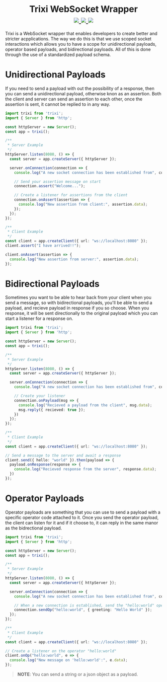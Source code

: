 <span align=center>
  <h1>
    Trixi WebSocket Wrapper
    <br />
  <a href="https://discord.gg/dTGJ5Bchnq">
    <img src="https://img.shields.io/discord/844279877503025182?label=Discord&logo=discord&logoColor=white&style=for-the-badge" />
  </a>
  <a href="https://www.npmjs.com/package/trixi">
    <img src="https://img.shields.io/npm/dw/trixi?logo=npm&style=for-the-badge" />
    <img src="https://img.shields.io/npm/v/trixi/latest?label=Latest%20Version&style=for-the-badge" />
  </a>
  </h1>
</span>

Trixi is a WebSocket wrapper that enables developers to create better and stricter acpplications.  The way we do this is that we use scoped socket interactions which allows you to have a scope for unidirectional payloads, operator based payloads, and bidirectional payloads.  All of this is done through the use of a standardized payload schema.

# Unidirectional Payloads
If you need to send a payload with out the possibility of a response, then you can send a unidirectional payload, otherwise knon as an assertion.  Both the client and server can send an assertion to each other, once the assertion is sent, it cannot be replied to in any way.
```ts
import trixi from 'trixi';
import { Server } from 'http';

const httpServer = new Server();
const app = trixi();

/**
 * Server Example
 */
httpServer.listen(8080, () => {
  const server = app.createServer({ httpServer });

  server.onConnection(connection => {
    console.log("A new socket connection has been established from", connection.remoteAddress);

    // Send your assertion message on start
    connection.assert("Welcome...");

    // Create a listener for assertions from the client
    connection.onAssert(assertion => {
      console.log("New assertion from client:", assertion.data);
    });
  });
});

/**
 * Client Example
 */
const client = app.createClient({ url: "ws://localhost:8080" });
client.assert("I have arrived!!"); 

client.onAssert(assertion => {
  console.log("New assertion from server:", assertion.data);
});
```

# Bidirectional Payloads
Sometimes you want to be able to hear back from your client when you send a message, so with bidirectional payloads, you'll be able to send a payload, and recieve payload in response if you so choose.  When you response, it will be sent directionally to the original payload which you can start a listener for a response on.
```ts
import trixi from 'trixi';
import { Server } from 'http';

const httpServer = new Server();
const app = trixi();

/**
 * Server Example
 */
httpServer.listen(8080, () => {
  const server = app.createServer({ httpServer });

  server.onConnection(connection => {
    console.log("A new socket connection has been established from", connection.remoteAddress);

    // Create your listener
    connection.onPayload(msg => {
      console.log("Recieved a payload from the client", msg.data);
      msg.reply({ recieved: true });
    })
  });
});

/**
 * Client Example
 */
const client = app.createClient({ url: "ws://localhost:8080" });

// Send a message to the server and await a response
client.send({ hello: "world" }).then(payload => {
  payload.onResponse(response => {
    console.log("Recieved response from the server", response.data);
  })
});
```

# Operator Payloads
Operator payloads are something that you can use to send a payload with a specific operator code attached to it.  Once you send the operator payload, the client can listen for it and if it choose to, it can reply in the same manor as the bidrectional payload.
```ts
import trixi from 'trixi';
import { Server } from 'http';

const httpServer = new Server();
const app = trixi();

/**
 * Server Example
 */
httpServer.listen(8080, () => {
  const server = app.createServer({ httpServer });

  server.onConnection(connection => {
    console.log("A new socket connection has been established from", connection.remoteAddress);

    // When a new connection is established, send the "hello:world" operator.
    connection.sendOp("hello:world", { greeting: "Hello World" });
  });
});

/**
 * Client Example
 */
const client = app.createClient({ url: "ws://localhost:8080" });

// Create a listener on the operator "hello:world"
client.onOp("hello:world", e => {
  console.log("New message on 'hello:world':", e.data);
});
```

> **NOTE**: You can send a string or a json object as a payload.